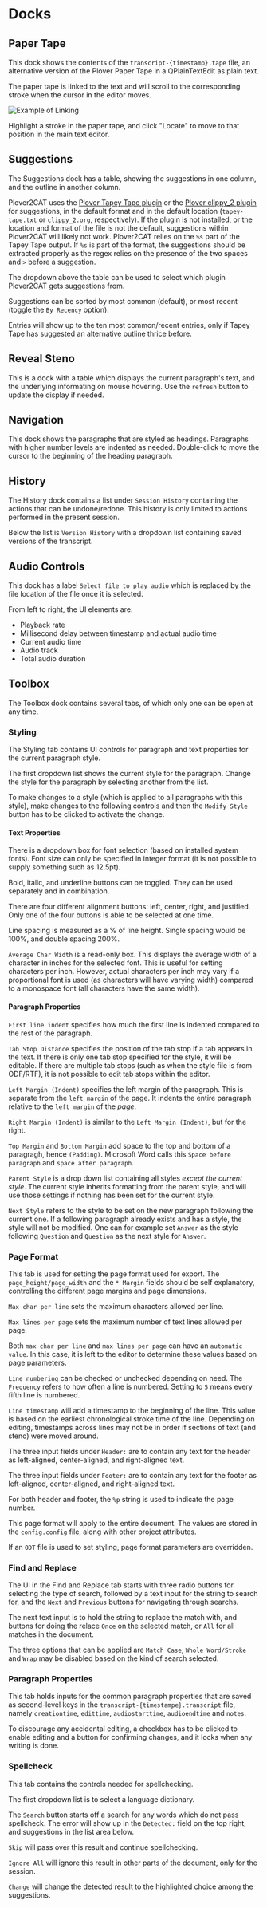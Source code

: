 # Docks

## Paper Tape

This dock shows the contents of the `transcript-{timestamp}.tape` file, an alternative version of the Plover Paper Tape in a QPlainTextEdit as plain text.

The paper tape is linked to the text and will scroll to the corresponding stroke when the cursor in the editor moves.

![Example of Linking](../../images/paper_text_link.gif)

Highlight a stroke in the paper tape, and click "Locate" to move to that position in the main text editor. 

## Suggestions

The Suggestions dock has a table, showing the suggestions in one column, and the outline in another column.

Plover2CAT uses the [Plover Tapey Tape plugin](https://github.com/rabbitgrowth/plover-tapey-tape) or the [Plover clippy_2 plugin](https://github.com/Josiah-tan/plover_clippy_2) for suggestions, in the default format and in the default location (`tapey-tape.txt` or `clippy_2.org`, respectively). If the plugin is not installed, or the location and format of the file is not the default, suggestions within Plover2CAT will likely not work. Plover2CAT relies on the `%s` part of the Tapey Tape output. If `%s` is part of the format, the suggestions should be extracted properly as the regex relies on the presence of the two spaces and `>` before a suggestion.

The dropdown above the table can be used to select which plugin Plover2CAT gets suggestions from.

Suggestions can be sorted by most common (default), or most recent (toggle the `By Recency` option). 

Entries will show up to the ten most common/recent entries, only if Tapey Tape has suggested an alternative outline thrice before. 

## Reveal Steno

This is a dock with a table which displays the current paragraph's text, and the underlying informating on mouse hovering. Use the `refresh` button to update the display if needed.

## Navigation

This dock shows the paragraphs that are styled as headings. Paragraphs with higher number levels are indented as needed. Double-click to move the cursor to the beginning of the heading paragraph.

## History

The History dock contains a list under `Session History` containing the actions that can be undone/redone. This history is only limited to actions performed in the present session.

Below the list is `Version History` with a dropdown list containing saved versions of the transcript.

## Audio Controls

This dock has a label `Select file to play audio` which is replaced by the file location of the file once it is selected.

From left to right, the UI elements are:
- Playback rate
- Millisecond delay between timestamp and actual audio time
- Current audio time
- Audio track 
- Total audio duration

## Toolbox

The Toolbox dock contains several tabs, of which only one can be open at any time. 

### Styling

The Styling tab contains UI controls for paragraph and text properties for the current paragraph style.

The first dropdown list shows the current style for the paragraph. Change the style for the paragraph by selecting another from the list.

To make changes to a style (which is applied to all paragraphs with this style), make changes to the following controls and then the `Modify Style` button has to be clicked to activate the change.

#### Text Properties

There is a dropdown box for font selection (based on installed system fonts). Font size can only be specified in integer format (it is not possible to supply something such as 12.5pt). 

Bold, italic, and underline buttons can be toggled. They can be used separately and in combination.

There are four different alignment buttons: left, center, right, and justified. Only one of the four buttons is able to be selected at one time.

Line spacing is measured as a % of line height. Single spacing would be 100%, and double spacing 200%.

`Average Char Width` is a read-only box. This displays the average width of a character in inches for the selected font. This is useful for setting characters per inch. However, actual characters per inch may vary if a proportional font is used (as characters will have varying width) compared to a monospace font (all characters have the same width).

#### Paragraph Properties

`First line indent` specifies how much the first line is indented compared to the rest of the paragraph.

`Tab Stop Distance` specifies the position of the tab stop if a tab appears in the text. If there is only one tab stop specified for the style, it will be editable. If there are multiple tab stops (such as when the style file is from ODF/RTF), it is not possible to edit tab stops within the editor. 

`Left Margin (Indent)` specifies the left margin of the paragraph. This is separate from the `left margin` of the page. It indents the entire paragraph relative to the `left margin` of the *page*.

`Right Margin (Indent)` is similar to the `Left Margin (Indent)`, but for the right.

`Top Margin` and `Bottom Margin` add space to the top and bottom of a paragragh, hence `(Padding)`. Microsoft Word calls this `Space before paragraph` and `space after paragraph`.

`Parent Style` is a drop down list containing all styles *except the current style*. The current style inherits formatting from the parent style, and will use those settings if nothing has been set for the current style. 

`Next Style` refers to the style to be set on the new paragraph following the current one. If a following paragraph already exists and has a style, the style will not be modified. One can for example set `Answer` as the style following `Question` and `Question` as the next style for `Answer`.

### Page Format

This tab is used for setting the page format used for export. The `page_height/page_width` and the `* Margin` fields should be self explanatory, controlling the different page margins and page dimensions. 

`Max char per line` sets the maximum characters allowed per line. 

`Max lines per page` sets the maximum number of text lines allowed per page. 

Both `max char per line` and `max lines per page` can have an `automatic value`. In this case, it is left to the editor to determine these values based on page parameters.

`Line numbering` can be checked or unchecked depending on need. The `Frequency` refers to how often a line is numbered. Setting to `5` means every fifth line is numbered.

`Line timestamp` will add a timestamp to the beginning of the line. This value is based on the earliest chronological stroke time of the line. Depending on editing, timestamps across lines may not be in order if sections of text (and steno) were moved around.

The three input fields under `Header:` are to contain any text for the header as left-aligned, center-aligned, and right-aligned text.

The three input fields under `Footer:` are to contain any text for the footer as left-aligned, center-aligned, and right-aligned text.

For both header and footer, the `%p` string is used to indicate the page number.

This page format will apply to the entire document. The values are stored in the `config.config` file, along with other project attributes. 

If an `ODT` file is used to set styling, page format parameters are overridden. 

### Find and Replace

The UI in the Find and Replace tab starts with three radio buttons for selecting the type of search, followed by a text input for the string to search for, and the `Next` and `Previous` buttons for navigating through searchs.

The next text input is to hold the string to replace the match with, and buttons for doing the relace `Once` on the selected match, or `All` for all matches in the document.

The three options that can be applied are `Match Case`, `Whole Word/Stroke` and `Wrap` may be disabled based on the kind of search selected.

### Paragraph Properties

This tab holds inputs for the common paragraph properties that are saved as second-level keys in the `transcript-{timestampe}.transcript` file, namely `creationtime`, `edittime`, `audiostarttime`, `audioendtime` and `notes`.

To discourage any accidental editing, a checkbox has to be clicked to enable editing and a button for confirming changes, and it locks when any writing is done.

### Spellcheck

This tab contains the controls needed for spellchecking.

The first dropdown list is to select a language dictionary.

The `Search` button starts off a search for any words which do not pass spellcheck. The error will show up in the `Detected:` field on the top right, and suggestions in the list area below.

`Skip` will pass over this result and continue spellchecking.

`Ignore All` will ignore this result in other parts of the document, only for the session.

`Change` will change the detected result to the highlighted choice among the suggestions.
